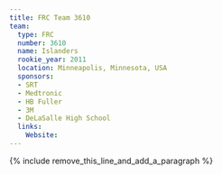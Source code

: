 ```yaml
---
title: FRC Team 3610
team:
  type: FRC
  number: 3610
  name: Islanders
  rookie_year: 2011
  location: Minneapolis, Minnesota, USA
  sponsors:
  - SRT
  - Medtronic
  - HB Fuller
  - 3M
  - DeLaSalle High School
  links:
    Website:
---
```


{% include remove_this_line_and_add_a_paragraph %}